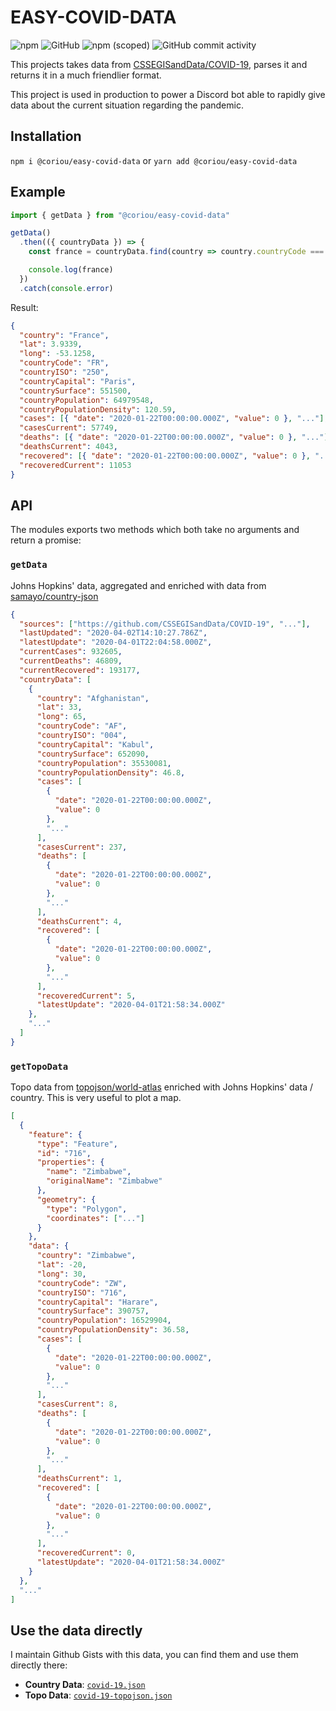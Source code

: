 # EASY-COVID-DATA

![npm](https://img.shields.io/npm/dy/@coriou/easy-covid-data?style=for-the-badge)
![GitHub](https://img.shields.io/github/license/coriou/easy-covid-data?style=for-the-badge)
![npm (scoped)](https://img.shields.io/npm/v/@coriou/easy-covid-data?style=for-the-badge)
![GitHub commit activity](https://img.shields.io/github/commit-activity/y/coriou/easy-covid-data?style=for-the-badge)

This projects takes data from [CSSEGISandData/COVID-19](https://github.com/CSSEGISandData/COVID-19), parses it and returns it in a much friendlier format.

This project is used in production to power a Discord bot able to rapidly give data about the current situation regarding the pandemic.

## Installation

`npm i @coriou/easy-covid-data` or `yarn add @coriou/easy-covid-data`

## Example

```js
import { getData } from "@coriou/easy-covid-data"

getData()
  .then(({ countryData }) => {
    const france = countryData.find(country => country.countryCode === "FR")

    console.log(france)
  })
  .catch(console.error)
```

Result:

```json
{
  "country": "France",
  "lat": 3.9339,
  "long": -53.1258,
  "countryCode": "FR",
  "countryISO": "250",
  "countryCapital": "Paris",
  "countrySurface": 551500,
  "countryPopulation": 64979548,
  "countryPopulationDensity": 120.59,
  "cases": [{ "date": "2020-01-22T00:00:00.000Z", "value": 0 }, "..."],
  "casesCurrent": 57749,
  "deaths": [{ "date": "2020-01-22T00:00:00.000Z", "value": 0 }, "..."],
  "deathsCurrent": 4043,
  "recovered": [{ "date": "2020-01-22T00:00:00.000Z", "value": 0 }, "..."],
  "recoveredCurrent": 11053
}
```

## API

The modules exports two methods which both take no arguments and return a promise:

### `getData`

Johns Hopkins' data, aggregated and enriched with data from [samayo/country-json](https://github.com/samayo/country-json)

```json
{
  "sources": ["https://github.com/CSSEGISandData/COVID-19", "..."],
  "lastUpdated": "2020-04-02T14:10:27.786Z",
  "latestUpdate": "2020-04-01T22:04:58.000Z",
  "currentCases": 932605,
  "currentDeaths": 46809,
  "currentRecovered": 193177,
  "countryData": [
    {
      "country": "Afghanistan",
      "lat": 33,
      "long": 65,
      "countryCode": "AF",
      "countryISO": "004",
      "countryCapital": "Kabul",
      "countrySurface": 652090,
      "countryPopulation": 35530081,
      "countryPopulationDensity": 46.8,
      "cases": [
        {
          "date": "2020-01-22T00:00:00.000Z",
          "value": 0
        },
        "..."
      ],
      "casesCurrent": 237,
      "deaths": [
        {
          "date": "2020-01-22T00:00:00.000Z",
          "value": 0
        },
        "..."
      ],
      "deathsCurrent": 4,
      "recovered": [
        {
          "date": "2020-01-22T00:00:00.000Z",
          "value": 0
        },
        "..."
      ],
      "recoveredCurrent": 5,
      "latestUpdate": "2020-04-01T21:58:34.000Z"
    },
    "..."
  ]
}
```

### `getTopoData`

Topo data from [topojson/world-atlas](https://github.com/topojson/world-atlas) enriched with Johns Hopkins' data / country. This is very useful to plot a map.

```json
[
  {
    "feature": {
      "type": "Feature",
      "id": "716",
      "properties": {
        "name": "Zimbabwe",
        "originalName": "Zimbabwe"
      },
      "geometry": {
        "type": "Polygon",
        "coordinates": ["..."]
      }
    },
    "data": {
      "country": "Zimbabwe",
      "lat": -20,
      "long": 30,
      "countryCode": "ZW",
      "countryISO": "716",
      "countryCapital": "Harare",
      "countrySurface": 390757,
      "countryPopulation": 16529904,
      "countryPopulationDensity": 36.58,
      "cases": [
        {
          "date": "2020-01-22T00:00:00.000Z",
          "value": 0
        },
        "..."
      ],
      "casesCurrent": 8,
      "deaths": [
        {
          "date": "2020-01-22T00:00:00.000Z",
          "value": 0
        },
        "..."
      ],
      "deathsCurrent": 1,
      "recovered": [
        {
          "date": "2020-01-22T00:00:00.000Z",
          "value": 0
        },
        "..."
      ],
      "recoveredCurrent": 0,
      "latestUpdate": "2020-04-01T21:58:34.000Z"
    }
  },
  "..."
]
```

## Use the data directly

I maintain Github Gists with this data, you can find them and use them directly there:

- **Country Data**: [`covid-19.json`](https://gist.github.com/9c1092560b251f2843d802b0b04beb87)
- **Topo Data**: [`covid-19-topojson.json`](https://gist.github.com/201288651baee8df5fcb45f056237739)
